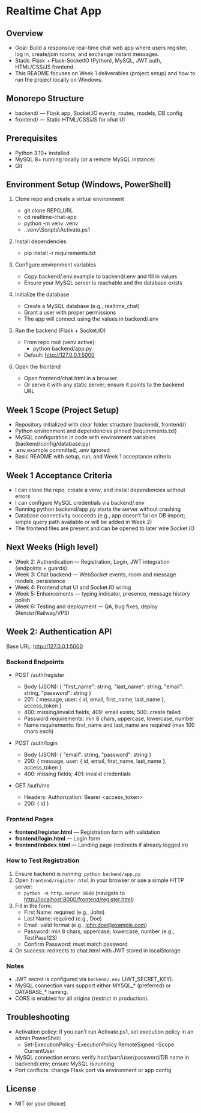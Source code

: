 # Realtime Chat App

## Overview

- Goal: Build a responsive real-time chat web app where users register, log in, create/join rooms, and exchange instant messages.
- Stack: Flask + Flask-SocketIO (Python), MySQL, JWT auth, HTML/CSS/JS frontend.
- This README focuses on Week 1 deliverables (project setup) and how to run the project locally on Windows.

## Monorepo Structure

- backend/ — Flask app, Socket.IO events, routes, models, DB config
- frontend/ — Static HTML/CSS/JS for chat UI

## Prerequisites

- Python 3.10+ installed
- MySQL 8+ running locally (or a remote MySQL instance)
- Git

## Environment Setup (Windows, PowerShell)

1. Clone repo and create a virtual environment

   - git clone REPO_URL
   - cd realtime-chat-app
   - python -m venv .venv
   - .\.venv\Scripts\Activate.ps1

2. Install dependencies

   - pip install -r requirements.txt

3. Configure environment variables

   - Copy backend/.env.example to backend/.env and fill in values
   - Ensure your MySQL server is reachable and the database exists

4. Initialize the database

   - Create a MySQL database (e.g., realtime_chat)
   - Grant a user with proper permissions
   - The app will connect using the values in backend/.env

5. Run the backend (Flask + Socket.IO)

   - From repo root (venv active):
     - python backend/app.py
   - Default: <http://127.0.0.1:5000>

6. Open the frontend
   - Open frontend/chat.html in a browser
   - Or serve it with any static server; ensure it points to the backend URL

## Week 1 Scope (Project Setup)

- Repository initialized with clear folder structure (backend/, frontend/)
- Python environment and dependencies pinned (requirements.txt)
- MySQL configuration in code with environment variables (backend/config/database.py)
- .env.example committed, .env ignored
- Basic README with setup, run, and Week 1 acceptance criteria

## Week 1 Acceptance Criteria

- I can clone the repo, create a venv, and install dependencies without errors
- I can configure MySQL credentials via backend/.env
- Running python backend/app.py starts the server without crashing
- Database connectivity succeeds (e.g., app doesn’t fail on DB import; simple query path available or will be added in Week 2)
- The frontend files are present and can be opened to later wire Socket.IO

## Next Weeks (High level)

- Week 2: Authentication — Registration, Login, JWT integration (endpoints + guards)
- Week 3: Chat backend — WebSocket events, room and message models, persistence
- Week 4: Frontend chat UI and Socket.IO wiring
- Week 5: Enhancements — typing indicator, presence, message history polish
- Week 6: Testing and deployment — QA, bug fixes, deploy (Render/Railway/VPS)

## Week 2: Authentication API

Base URL: <http://127.0.0.1:5000>

### Backend Endpoints

- POST /auth/register

  - Body (JSON): { "first_name": string, "last_name": string, "email": string, "password": string }
  - 201: { message, user: { id, email, first_name, last_name }, access_token }
  - 400: missing/invalid fields; 409: email exists; 500: create failed
  - Password requirements: min 8 chars, uppercase, lowercase, number
  - Name requirements: first_name and last_name are required (max 100 chars each)

- POST /auth/login

  - Body (JSON): { "email": string, "password": string }
  - 200: { message, user: { id, email, first_name, last_name }, access_token }
  - 400: missing fields; 401: invalid credentials

- GET /auth/me
  - Headers: Authorization: Bearer <access_token>
  - 200: { id }

### Frontend Pages

- **frontend/register.html** — Registration form with validation
- **frontend/login.html** — Login form
- **frontend/inbdex.html** — Landing page (redirects if already logged in)

### How to Test Registration

1. Ensure backend is running: `python backend/app.py`
2. Open `frontend/register.html` in your browser or use a simple HTTP server:
   - `python -m http.server 8000` (navigate to <http://localhost:8000/frontend/register.html>)
3. Fill in the form:
   - First Name: required (e.g., John)
   - Last Name: required (e.g., Doe)
   - Email: valid format (e.g., john.doe@example.com)
   - Password: min 8 chars, uppercase, lowercase, number (e.g., TestPass123)
   - Confirm Password: must match password
4. On success: redirects to chat.html with JWT stored in localStorage

### Notes

- JWT secret is configured via `backend/.env` (JWT_SECRET_KEY).
- MySQL connection vars support either MYSQL\_\* (preferred) or DATABASE\_\* naming.
- CORS is enabled for all origins (restrict in production).

## Troubleshooting

- Activation policy: If you can’t run Activate.ps1, set execution policy in an admin PowerShell:
  - Set-ExecutionPolicy -ExecutionPolicy RemoteSigned -Scope CurrentUser
- MySQL connection errors: verify host/port/user/password/DB name in backend/.env; ensure MySQL is running
- Port conflicts: change Flask port via environment or app config

## License

- MIT (or your choice)
